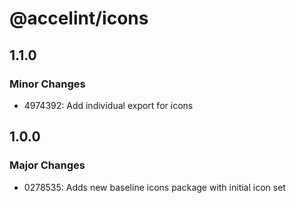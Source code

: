 # @accelint/icons

## 1.1.0

### Minor Changes

- 4974392: Add individual export for icons

## 1.0.0

### Major Changes

- 0278535: Adds new baseline icons package with initial icon set
